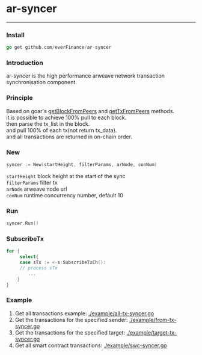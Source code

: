 # ar-syncer

---
### Install
```go
go get github.com/everFinance/ar-syncer
```

### Introduction
ar-syncer is the high performance arweave network transaction synchronisation component.

### Principle
Based on goar's [getBlockFromPeers](https://github.com/everFinance/goar/blob/main/client_broadcast.go#L55) and [getTxFromPeers](https://github.com/everFinance/goar/blob/main/client_broadcast.go#L75) methods.    
it is possible to achieve 100% pull to each block.   
then parse the tx_list in the block.   
and pull 100% of each tx(not return tx_data).   
and all transactions are returned in on-chain order.    

### New
```go
syncer := New(startHeight, filterParams, arNode, conNum)
```
`startHeight` block height at the start of the sync   
`filterParams` filter tx   
`arNode` arweave node url   
`conNum` runtime concurrency number, default 10   

### Run
```go
syncer.Run()
```

### SubscribeTx
```go
for {
     select{
	 case sTx := <-s.SubscribeTxCh():
	 // process sTx
	    ...
    }
}
```


### Example
1. Get all transactions example: [./example/all-tx-syncer.go](https://github.com/everFinance/ar-syncer/blob/v1.0.0/example/all-tx-syncer.go)
2. Get the transactions for the specified sender: [./example/from-tx-syncer.go](https://github.com/everFinance/ar-syncer/blob/v1.0.0/example/from-tx-syncer.go)
3. Get the transactions for the specified target: [./example/target-tx-syncer.go](https://github.com/everFinance/ar-syncer/blob/v1.0.0/example/target-tx-syncer.go)
4. Get all smart contract transactions: [./example/swc-syncer.go](https://github.com/everFinance/ar-syncer/blob/v1.0.0/example/swc-syncer.go)

